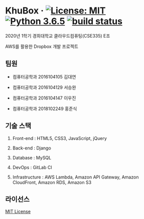 # KhuBox &middot; [![License: MIT](https://img.shields.io/badge/License-MIT-blue.svg)](LICENSE) [![Python 3.6.5](https://img.shields.io/badge/python-3.6.5-blue.svg)](https://www.python.org/downloads/release/python-365/) [![build status](http://khuhub.khu.ac.kr/2020-1-CloudComputing-E/E_Team_KhuBox/badges/master/build.svg)](http://khuhub.khu.ac.kr/2020-1-CloudComputing-E/E_Team_KhuBox/commits/master)

2020년 1학기 경희대학교 클라우드컴퓨팅(CSE335) E조

AWS를 활용한 Dropbox 개발 프로젝트

## 팀원

- 컴퓨터공학과 2016104105 김대연

- 컴퓨터공학과 2016104129 서승완

- 컴퓨터공학과 2016104147 이우진

- 컴퓨터공학과 2018102249 홍준식

## 기술 스택

1. Front-end : HTML5, CSS3, JavaScript, jQuery

2. Back-end : Django

3. Database : MySQL

4. DevOps : GitLab CI

5. Infrastructure : AWS Lambda, Amazon API Gateway, Amazon CloudFront, Amazon RDS, Amazon S3

## 라이선스

[MIT License](LICENSE)
